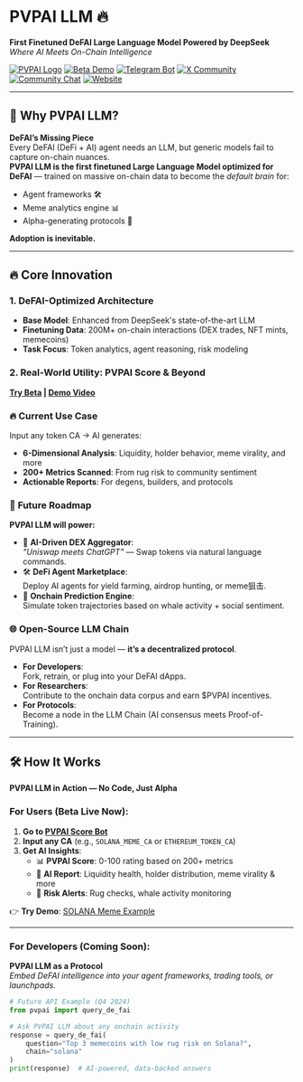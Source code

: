 # PVPAI LLM 🔥
**First Finetuned DeFAI Large Language Model Powered by DeepSeek**  
*Where AI Meets On-Chain Intelligence*

[![PVPAI Logo](https://drive.google.com/uc?export=view&id=1MEESheooMt176Od1qi9gJ39dbZTLFx1A)](https://pvpai.xyz)
[![Beta Demo](https://img.shields.io/badge/LIVE-Beta_Demo-8A2BE2)](https://drive.google.com/file/d/19P1DB968LHRpoLDCnzQmYrqy6y1oHowq/view)
[![Telegram Bot](https://img.shields.io/badge/🤖_PVPAI_Bot-Try_Now-0088CC)](https://t.me/PvpAiBot)
[![X Community](https://img.shields.io/badge/🐦_Follow_X-Get_Alpha-000000)](https://x.com/pvpai_agent)
[![Community Chat](https://img.shields.io/badge/💬_TG_Community-Join_Alpha-26A5E4)](https://t.me/pvpaialpha)
[![Website](https://img.shields.io/badge/🌐_Website-Build_With_AI-FFD700)](https://pvpai.xyz)

---

## 🚀 Why PVPAI LLM?
**DeFAI’s Missing Piece**  
Every DeFAI (DeFi + AI) agent needs an LLM, but generic models fail to capture on-chain nuances.  
**PVPAI LLM is the first finetuned Large Language Model optimized for DeFAI** — trained on massive on-chain data to become the *default brain* for:  
- Agent frameworks 🛠️  
- Meme analytics engine 📊  
- Alpha-generating protocols 🤖  

**Adoption is inevitable.**  

---

## 🔥 Core Innovation
### 1. **DeFAI-Optimized Architecture**
- **Base Model**: Enhanced from DeepSeek's state-of-the-art LLM  
- **Finetuning Data**: 200M+ on-chain interactions (DEX trades, NFT mints, memecoins)  
- **Task Focus**: Token analytics, agent reasoning, risk modeling  

### 2. **Real-World Utility: PVPAI Score & Beyond**
**[Try Beta](https://t.me/PvpAiBot) | [Demo Video](https://drive.google.com/file/d/19P1DB968LHRpoLDCnzQmYrqy6y1oHowq/view)**  

### 🔥 **Current Use Case**  
Input any token CA → AI generates:  
- **6-Dimensional Analysis**: Liquidity, holder behavior, meme virality, and more  
- **200+ Metrics Scanned**: From rug risk to community sentiment  
- **Actionable Reports**: For degens, builders, and protocols  

### 🚀 **Future Roadmap**  
**PVPAI LLM will power:**  
- 🤖 **AI-Driven DEX Aggregator**:  
  *"Uniswap meets ChatGPT"* — Swap tokens via natural language commands.  
- 🛠️ **DeFi Agent Marketplace**:  
  Deploy AI agents for yield farming, airdrop hunting, or meme狙击.  
- 🧪 **Onchain Prediction Engine**:  
  Simulate token trajectories based on whale activity + social sentiment.  

### 🌐 **Open-Source LLM Chain**  
PVPAI LLM isn’t just a model — **it’s a decentralized protocol**.  
- **For Developers**:  
  Fork, retrain, or plug into your DeFAI dApps.  
- **For Researchers**:  
  Contribute to the onchain data corpus and earn $PVPAI incentives.  
- **For Protocols**:  
  Become a node in the LLM Chain (AI consensus meets Proof-of-Training).  

---

## 🛠️ How It Works
**PVPAI LLM in Action — No Code, Just Alpha**  

### For Users (Beta Live Now):  
1. **Go to [PVPAI Score Bot](https://t.me/PvpAiBot)**  
2. **Input any CA** (e.g., `SOLANA_MEME_CA` or `ETHEREUM_TOKEN_CA`)  
3. **Get AI Insights**:  
   - 📊 **PVPAI Score**: 0-100 rating based on 200+ metrics  
   - 📄 **AI Report**: Liquidity health, holder distribution, meme virality & more  
   - 🚨 **Risk Alerts**: Rug checks, whale activity monitoring  

👉 **Try Demo**: [SOLANA Meme Example](https://drive.google.com/file/d/19P1DB968LHRpoLDCnzQmYrqy6y1oHowq/view)  

---

### For Developers (Coming Soon):  
**PVPAI LLM as a Protocol**  
*Embed DeFAI intelligence into your agent frameworks, trading tools, or launchpads.*  

```python
# Future API Example (Q4 2024)
from pvpai import query_de_fai

# Ask PVPAI LLM about any onchain activity
response = query_de_fai(
    question="Top 3 memecoins with low rug risk on Solana?",
    chain="solana"
)
print(response)  # AI-powered, data-backed answers
